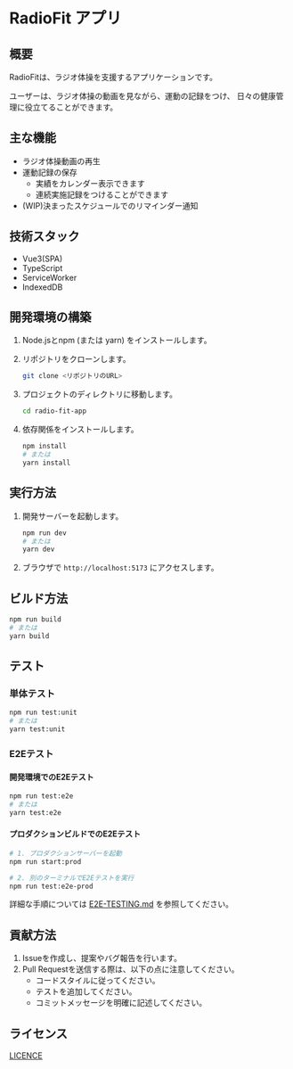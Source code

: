 # RadioFit アプリ

## 概要

RadioFitは、ラジオ体操を支援するアプリケーションです。

ユーザーは、ラジオ体操の動画を見ながら、運動の記録をつけ、
日々の健康管理に役立てることができます。

## 主な機能

- ラジオ体操動画の再生
- 運動記録の保存
  - 実績をカレンダー表示できます
  - 連続実施記録をつけることができます
- (WIP)決まったスケジュールでのリマインダー通知

## 技術スタック

- Vue3(SPA)
- TypeScript
- ServiceWorker
- IndexedDB

## 開発環境の構築

1. Node.jsとnpm (または yarn) をインストールします。
2. リポジトリをクローンします。

   ```bash
   git clone <リポジトリのURL>
   ```

3. プロジェクトのディレクトリに移動します。

   ```bash
   cd radio-fit-app
   ```

4. 依存関係をインストールします。

   ```bash
   npm install
   # または
   yarn install
   ```

## 実行方法

1. 開発サーバーを起動します。

   ```bash
   npm run dev
   # または
   yarn dev
   ```

2. ブラウザで `http://localhost:5173` にアクセスします。

## ビルド方法

```bash
npm run build
# または
yarn build
```

## テスト

### 単体テスト

```bash
npm run test:unit
# または
yarn test:unit
```

### E2Eテスト

#### 開発環境でのE2Eテスト

```bash
npm run test:e2e
# または
yarn test:e2e
```

#### プロダクションビルドでのE2Eテスト

```bash
# 1. プロダクションサーバーを起動
npm run start:prod

# 2. 別のターミナルでE2Eテストを実行
npm run test:e2e-prod
```

詳細な手順については [E2E-TESTING.md](./E2E-TESTING.md) を参照してください。

## 貢献方法

1. Issueを作成し、提案やバグ報告を行います。
2. Pull Requestを送信する際は、以下の点に注意してください。
   - コードスタイルに従ってください。
   - テストを追加してください。
   - コミットメッセージを明確に記述してください。

## ライセンス

[LICENCE](./LICENCE.md)
